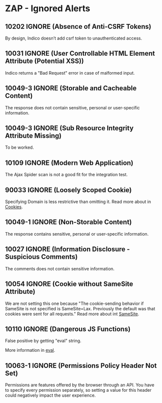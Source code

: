 # ZAP - Ignored Alerts

## 10202   IGNORE  (Absence of Anti-CSRF Tokens)

By design, Indico doesn’t add csrf token to unauthenticated access.

## 10031   IGNORE  (User Controllable HTML Element Attribute (Potential XSS))

Indico returns a "Bad Request" error in case of malformed input.

## 10049-3 IGNORE  (Storable and Cacheable Content)

The response does not contain sensitive, personal or user-specific information.

## 10049-3 IGNORE  (Sub Resource Integrity Attribute Missing)

To be worked.

## 10109    IGNORE  (Modern Web Application)

The Ajax Spider scan is not a good fit for the integration test.

## 90033    IGNORE  (Loosely Scoped Cookie)

Specifying Domain is less restrictive than omitting it.
Read more about in [Cookies](https://developer.mozilla.org/en-US/docs/Web/HTTP/Cookies).

## 10049-1 IGNORE  (Non-Storable Content)

The response contains sensitive, personal or user-specific information.

## 10027   IGNORE  (Information Disclosure - Suspicious Comments)

The comments does not contain sensitive information.

## 10054   IGNORE  (Cookie without SameSite Attribute)

We are not setting this one because "The cookie-sending behavior if SameSite is not specified is SameSite=Lax. Previously the default was that cookies were sent for all requests."
Read more about int [SameSite](https://developer.mozilla.org/en-US/docs/Web/HTTP/Headers/Set-Cookie/SameSite).

## 10110   IGNORE  (Dangerous JS Functions)

False positive by getting "eval" string.

More information in [eval](https://developer.mozilla.org/en-US/docs/Web/JavaScript/Reference/Global_Objects/eval).

## 10063-1 IGNORE  (Permissions Policy Header Not Set)

Permissions are features offered by the browser through an API. You have to specify every permission separately, so setting a value for this header could negatively impact the user experience.